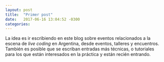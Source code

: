 ```yaml
---
layout: post
title:  "Primer post"
date:   2017-06-16 13:04:52 -0300
categories:
---
```

La idea es ir escribiendo en este blog sobre eventos relacionados a la escena
de *live coding* en Argentina, desde eventos, talleres y encuentros. También es
posible que se escriban entradas más técnicas, o tutoriales para los que están
interesados en la práctica y están recién entrando.
